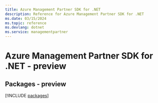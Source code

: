 ```yaml
---
title: Azure Management Partner SDK for .NET
description: Reference for Azure Management Partner SDK for .NET
ms.date: 03/15/2024
ms.topic: reference
ms.devlang: dotnet
ms.service: managementpartner
---
```

# Azure Management Partner SDK for .NET - preview
## Packages - preview
[!INCLUDE [packages](management-partner-index.md)]